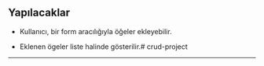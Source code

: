 ## Yapılacaklar

- Kullanıcı, bir form aracılığıyla öğeler ekleyebilir.

- Eklenen ögeler liste halinde gösterilir.# crud-project

-------------
